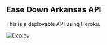 ## Ease Down Arkansas API

This is a deployable API using Heroku.

[![Deploy](https://www.herokucdn.com/deploy/button.svg)](https://heroku.com/deploy)
